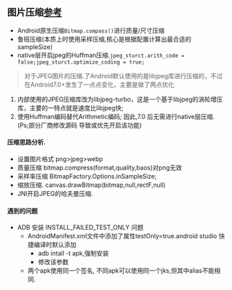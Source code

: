 ## 图片压缩[参考](https://www.cmonbaby.com/posts/images_compress.html)
* Android原生压缩`Bitmap.compass()`进行质量/尺寸压缩
* 鲁班压缩(本质上时使用采样压缩,核心是根据配置计算出最合适的sampleSize)
* native层开启jpeg的Huffman压缩.`jpeg_sturct.arith_code = false;jpeg_sturct.optimize_coding = true;`
> 对于JPEG图片的压缩.了Android默认使用的是libjpeg库进行压缩的，不过在Android7.0+发生了一点点变化，主要是做了两点优化
 1. 内部使用的JPEG压缩库改为libjpeg-turbo，这是一个基于libjpeg的涡轮增压库，主要的一特点就是速度比libjpeg快;
 2. 使用Huffman编码替代Arithmetic编码;
 因此,7.0 后无需进行native层压缩.(Ps;部分厂商修改源码 导致或优先开启该功能)

#### 压缩思路分析.
* 设置图片格式 png>jpeg>webp
* 质量压缩  bitmap.compress(format,quality,baos)对png无效
* 采样率压缩 BitmapFactory.Options.inSampleSize;
* 缩放压缩.  canvas.drawBitmap(bitmap,null,rectF,null)
* JNI开启JPEG的哈夫曼压缩.


#### 遇到的问题

* ADB 安装 INSTALL_FAILED_TEST_ONLY 问题
	* AndroidManifest.xml文件中添加了属性testOnly=true.android studio 快捷编译时默认添加
		* adb intall -t apk,强制安装
		* 修改该参数
	* 两个apk使用同一个签名, 不同apk可以使用同一个jks,但其中alias不能相同.
